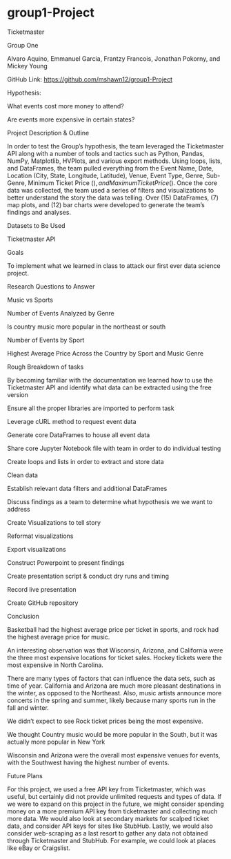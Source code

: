 # group1-Project
Ticketmaster

Group One

Alvaro Aquino, Emmanuel Garcia, Frantzy Francois, Jonathan Pokorny, and Mickey Young

GitHub Link: https://github.com/mshawn12/group1-Project


Hypothesis: 

What events cost more money to attend?

Are events more expensive in certain states?

Project Description & Outline

In order to test the Group’s hypothesis, the team leveraged the Ticketmaster API along with a number of tools and tactics such as Python, Pandas, NumPy, Matplotlib, HVPlots, and various export methods. Using loops, lists, and DataFrames, the team pulled everything from the Event Name, Date, Location (City, State, Longitude, Latitude), Venue, Event Type, Genre, Sub-Genre, Minimum Ticket Price ($), and Maximum Ticket Price ($). Once the core data was collected, the team used a series of filters and visualizations to better understand the story the data was telling. Over (15) DataFrames, (7) map plots, and (12) bar charts were developed to generate the team’s findings and analyses.

Datasets to Be Used

Ticketmaster API

Goals

To implement what we learned in class to attack our first ever data science project.

Research Questions to Answer

Music vs Sports

Number of Events Analyzed by Genre

Is country music more popular in the northeast or south

Number of Events by Sport

Highest Average Price Across the Country by Sport and Music Genre


Rough Breakdown of tasks

By becoming familiar with the documentation we learned how to use the Ticketmaster API and identify what data can be extracted using the free version 

Ensure all the proper libraries are imported to perform task

Leverage cURL method to request event data

Generate core DataFrames to house all event data

Share core Jupyter Notebook file with team in order to do individual testing

Create loops and lists in order to extract and store data

Clean data 

Establish relevant data filters and additional DataFrames 

Discuss findings as a team to determine what hypothesis we we want to address

Create Visualizations to tell story

Reformat visualizations

Export visualizations

Construct Powerpoint to present findings

Create presentation script & conduct dry runs and timing

Record live presentation

Create GitHub repository


Conclusion

Basketball had the highest average price per ticket in sports, and rock had the highest average price for music.

An interesting observation was that Wisconsin, Arizona, and California were the three most expensive locations for ticket sales.
Hockey tickets were the most expensive in North Carolina.

There are many types of factors that can influence the data sets, such as time of year.  California and Arizona are much more pleasant destinations in the winter, as opposed to the Northeast.  Also, music artists announce more concerts in the spring and summer, likely because many sports run in the fall and winter.

We didn’t expect to see Rock ticket prices being the most expensive.

We thought Country music would be more popular in the South, but it was actually more popular in New York

Wisconsin and Arizona were the overall most expensive venues for events, with the Southwest having the highest number of events.


Future Plans

For this project, we used a free API key from Ticketmaster, which was useful, but certainly did not provide unlimited requests and types of data.  If we were to expand on this project in the future, we might consider spending money on a more premium API key from ticketmaster and collecting much more data.  We would also look at secondary markets for scalped ticket data, and consider API keys for sites like StubHub.  Lastly, we would also consider web-scraping as a last resort to gather any data not obtained through Ticketmaster and StubHub.  For example, we could look at places like eBay or Craigslist.
